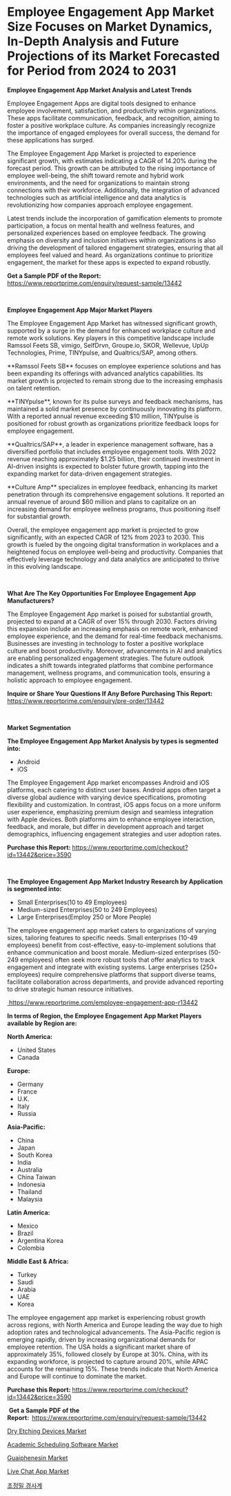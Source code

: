<p><h1>Employee Engagement App Market Size Focuses on Market Dynamics, In-Depth Analysis and Future Projections of its Market Forecasted for Period from 2024 to 2031</h1></p><p><strong>Employee Engagement App Market Analysis and Latest Trends</strong></p>
<p><p>Employee Engagement Apps are digital tools designed to enhance employee involvement, satisfaction, and productivity within organizations. These apps facilitate communication, feedback, and recognition, aiming to foster a positive workplace culture. As companies increasingly recognize the importance of engaged employees for overall success, the demand for these applications has surged.</p><p>The Employee Engagement App Market is projected to experience significant growth, with estimates indicating a CAGR of 14.20% during the forecast period. This growth can be attributed to the rising importance of employee well-being, the shift toward remote and hybrid work environments, and the need for organizations to maintain strong connections with their workforce. Additionally, the integration of advanced technologies such as artificial intelligence and data analytics is revolutionizing how companies approach employee engagement.</p><p>Latest trends include the incorporation of gamification elements to promote participation, a focus on mental health and wellness features, and personalized experiences based on employee feedback. The growing emphasis on diversity and inclusion initiatives within organizations is also driving the development of tailored engagement strategies, ensuring that all employees feel valued and heard. As organizations continue to prioritize engagement, the market for these apps is expected to expand robustly.</p></p>
<p><strong>Get a Sample PDF of the Report:&nbsp;</strong> <a href="https://www.reportprime.com/enquiry/request-sample/13442">https://www.reportprime.com/enquiry/request-sample/13442</a></p>
<p>&nbsp;</p>
<p><strong>Employee Engagement App Major Market Players</strong></p>
<p><p>The Employee Engagement App Market has witnessed significant growth, supported by a surge in the demand for enhanced workplace culture and remote work solutions. Key players in this competitive landscape include Ramssol Feets SB, vimigo, SelfDrvn, Groupe.io, SKOR, Wellevue, UpUp Technologies, Prime, TINYpulse, and Qualtrics/SAP, among others.</p><p>**Ramssol Feets SB** focuses on employee experience solutions and has been expanding its offerings with advanced analytics capabilities. Its market growth is projected to remain strong due to the increasing emphasis on talent retention.</p><p>**TINYpulse**, known for its pulse surveys and feedback mechanisms, has maintained a solid market presence by continuously innovating its platform. With a reported annual revenue exceeding $10 million, TINYpulse is positioned for robust growth as organizations prioritize feedback loops for employee engagement.</p><p>**Qualtrics/SAP**, a leader in experience management software, has a diversified portfolio that includes employee engagement tools. With 2022 revenue reaching approximately $1.25 billion, their continued investment in AI-driven insights is expected to bolster future growth, tapping into the expanding market for data-driven engagement strategies.</p><p>**Culture Amp** specializes in employee feedback, enhancing its market penetration through its comprehensive engagement solutions. It reported an annual revenue of around $60 million and plans to capitalize on an increasing demand for employee wellness programs, thus positioning itself for substantial growth.</p><p>Overall, the employee engagement app market is projected to grow significantly, with an expected CAGR of 12% from 2023 to 2030. This growth is fueled by the ongoing digital transformation in workplaces and a heightened focus on employee well-being and productivity. Companies that effectively leverage technology and data analytics are anticipated to thrive in this evolving landscape.</p></p>
<p>&nbsp;</p>
<p><strong>What Are The Key Opportunities For Employee Engagement App Manufacturers?</strong></p>
<p><p>The Employee Engagement App market is poised for substantial growth, projected to expand at a CAGR of over 15% through 2030. Factors driving this expansion include an increasing emphasis on remote work, enhanced employee experience, and the demand for real-time feedback mechanisms. Businesses are investing in technology to foster a positive workplace culture and boost productivity. Moreover, advancements in AI and analytics are enabling personalized engagement strategies. The future outlook indicates a shift towards integrated platforms that combine performance management, wellness programs, and communication tools, ensuring a holistic approach to employee engagement.</p></p>
<p><strong>Inquire or Share Your Questions If Any Before Purchasing This Report:</strong> <a href="https://www.reportprime.com/enquiry/pre-order/13442">https://www.reportprime.com/enquiry/pre-order/13442</a></p>
<p>&nbsp;</p>
<p><strong>Market Segmentation</strong></p>
<p><strong>The Employee Engagement App Market Analysis by types is segmented into:</strong></p>
<p><ul><li>Android</li><li>iOS</li></ul></p>
<p><p>The Employee Engagement App market encompasses Android and iOS platforms, each catering to distinct user bases. Android apps often target a diverse global audience with varying device specifications, promoting flexibility and customization. In contrast, iOS apps focus on a more uniform user experience, emphasizing premium design and seamless integration with Apple devices. Both platforms aim to enhance employee interaction, feedback, and morale, but differ in development approach and target demographics, influencing engagement strategies and user adoption rates.</p></p>
<p><strong>Purchase this Report:&nbsp;</strong><a href="https://www.reportprime.com/checkout?id=13442&price=3590">https://www.reportprime.com/checkout?id=13442&price=3590</a></p>
<p>&nbsp;</p>
<p><strong>The Employee Engagement App Market Industry Research by Application is segmented into:</strong></p>
<p><ul><li>Small Enterprises(10 to 49 Employees)</li><li>Medium-sized Enterprises(50 to 249 Employees)</li><li>Large Enterprises(Employ 250 or More People)</li></ul></p>
<p><p>The employee engagement app market caters to organizations of varying sizes, tailoring features to specific needs. Small enterprises (10-49 employees) benefit from cost-effective, easy-to-implement solutions that enhance communication and boost morale. Medium-sized enterprises (50-249 employees) often seek more robust tools that offer analytics to track engagement and integrate with existing systems. Large enterprises (250+ employees) require comprehensive platforms that support diverse teams, facilitate collaboration across departments, and provide advanced reporting to drive strategic human resource initiatives.</p></p>
<p><a href="https://www.reportprime.com/employee-engagement-app-r13442">&nbsp;https://www.reportprime.com/employee-engagement-app-r13442</a></p>
<p><strong>In terms of Region, the Employee Engagement App Market Players available by Region are:</strong></p>
<p>
    <p> <strong> North America: </strong>
        <ul>
            <li>United States</li>
            <li>Canada</li>
        </ul>
        </p> 
    <p> <strong> Europe: </strong>
        <ul>
            <li>Germany</li>
            <li>France</li>
            <li>U.K.</li>
            <li>Italy</li>
            <li>Russia</li>
        </ul>
        </p> 
    <p> <strong> Asia-Pacific: </strong>
        <ul>
            <li>China</li>
            <li>Japan</li>
            <li>South Korea</li>
            <li>India</li>
            <li>Australia</li>
            <li>China Taiwan</li>
            <li>Indonesia</li>
            <li>Thailand</li>
            <li>Malaysia</li>
        </ul>
        </p> 
    <p> <strong> Latin America: </strong>
        <ul>
            <li>Mexico</li>
            <li>Brazil</li>
            <li>Argentina Korea</li>
            <li>Colombia</li>
        </ul>
        </p> 
    <p> <strong> Middle East & Africa: </strong>
        <ul>
            <li>Turkey</li>
            <li>Saudi</li>
            <li>Arabia</li>
            <li>UAE</li>
            <li>Korea</li>
        </ul>
    </p>
    </p>
<p><p>The employee engagement app market is experiencing robust growth across regions, with North America and Europe leading the way due to high adoption rates and technological advancements. The Asia-Pacific region is emerging rapidly, driven by increasing organizational demands for employee retention. The USA holds a significant market share of approximately 35%, followed closely by Europe at 30%. China, with its expanding workforce, is projected to capture around 20%, while APAC accounts for the remaining 15%. These trends indicate that North America and Europe will continue to dominate the market.</p></p>
<p><strong>Purchase this Report: </strong><a href="https://www.reportprime.com/checkout?id=13442&price=3590">https://www.reportprime.com/checkout?id=13442&price=3590</a></p>
<p>&nbsp;<strong>Get a Sample PDF of the Report:&nbsp;&nbsp;</strong><a href="https://www.reportprime.com/enquiry/request-sample/13442">https://www.reportprime.com/enquiry/request-sample/13442</a></p>
<p><strong></strong></p>
<p><p><a href="https://medium.com/@kathrynrios65/this-report-on-dry-etching-devices-market-is-a-comprehensive-analysis-of-market-shares-0412b8a1907c">Dry Etching Devices Market</a></p><p><a href="https://issuu.com/reportprime-2/docs/academic-scheduling-software-market_dbb92867d7c12b">Academic Scheduling Software Market</a></p><p><a href="https://issuu.com/reportprime-2/docs/guaiphenesin-market-size-2030.pptx_02677f06a9d2d2">Guaiphenesin Market</a></p><p><a href="https://github.com/angelajermaine/Market-Research-Report-List-5/blob/main/live-chat-app-market.md">Live Chat App Market</a></p><p><a href="https://medium.com/@duncanbolton68/ultra-high-precision-inclinometer-market-%EC%9D%98-%EA%B8%80%EB%A1%9C%EB%B2%8C-%EC%8B%9C%EC%9E%A5-%EA%B0%9C%EC%9A%94%EB%8A%94-%EC%A0%84-%EC%84%B8%EA%B3%84-%EB%B0%8F-%EC%A3%BC%EC%9A%94-%EC%8B%9C%EC%9E%A5%EC%9D%98-%EC%82%B0%EC%97%85%EC%97%90-%EC%98%81%ED%96%A5%EC%9D%84-%EB%AF%B8%EC%B9%98%EB%8A%94-%EC%A3%BC%EC%9A%94-%ED%8A%B8%EB%A0%8C%EB%93%9C%EC%97%90-%EB%8C%80%ED%95%9C-%EB%8F%85%ED%8A%B9%ED%95%9C-dad589fd2a76">초정밀 경사계</a></p></p>